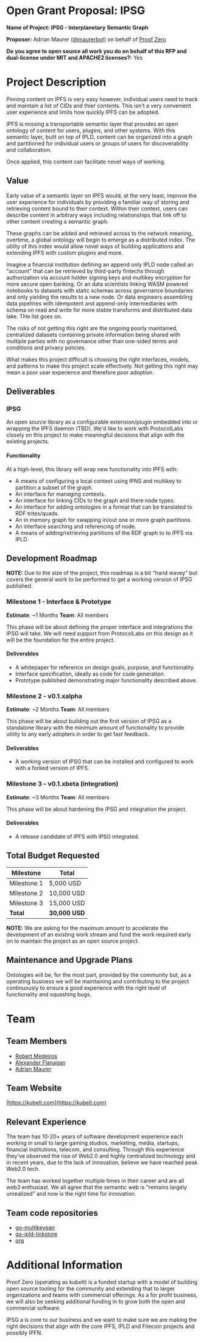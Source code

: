 # Open Grant Proposal: IPSG

**Name of Project: IPSG - Interplanetary Semantic Graph**

**Proposer:** Adrian Maurer [(@maurerbot)](https://github.com/maurerbot) on behalf of [Proof Zero](https://github.com/proofzero)

**Do you agree to open source all work you do on behalf of this RFP and dual-license under MIT and APACHE2 licenses?:** Yes

# Project Description

Pinning content on IPFS is very easy however, individual users need to track and maintain a list of CIDs and thier contents. This isn't a very convenient user experience and limits how quickly IPFS can be adopted.

IPFS is missing a transportable semantic layer that provides an open ontology of content for users, plugins, and other systems. With this semantic layer, built on top of IPLD, content can be organized into a graph and partitioned for individual users or groups of users for discoverability and collaboration.

Once applied, this content can facilitate novel ways of working.

## Value

Early value of a semantic layer on IPFS would, at the very least, improve the user experience for individuals by providing a familiar way of storing and retrieving content bound to their context. Within their context, users can describe content in arbitrary ways including relationships that link off to other content creating a semantic graph. 

These graphs can be added and retrieved across to the network meaning, overtime, a global ontology will begin to emerge as a distributed index. The utility of this index would allow novel ways of building applications and extending IPFS with custom plugins and more.

Imagine a financial institution defining an append only IPLD node called an "account" that can be retrieved by third-party fintechs through authorization via account holder signing keys and multikey encryption for more secure open banking. Or an data scientists linking WASM powered notebooks to datasets with static schemas across governance boundaries and only yielding the results to a new node. Or data engineers assembling data pipelines with idempotent and append-only intermediaries with schema on read and write for more stable transforms and distributed data lake. THe list goes on.

The risks of not getting this right are the ongoing poorly maintained, centralized datasets containing private information being shared with multiple parties with no governance other than one-sided terms and conditions and privacy policies.

What makes this project difficult is choosing the right interfaces, models, and patterns to make this project scale effectively. Not getting this right may mean a poor user experience and therefore poor adoption.

## Deliverables

### IPSG

An open source library as a configurable extension/plugin embedded into or wrapping the IPFS daemon (TBD). We'd like to work with ProtocolLabs closely on this project to make meaningful decisions that align with the existing projects.

#### Functionality

At a high-level, this library will wrap new functionality into IPFS with:
- A means of configuring a local context using IPNS and multikey to partition a subset of the graph.
- An interface for managing contexts.
- An interface for linking CIDs to the graph and there node types.
- An interface for adding ontologies in a format that can be translated to RDF trites/quads.
- An in memory graph for swapping in/out one or more graph partitions.
- An interface searching and referencing of node.
- A means of adding/retrieving partitions of the RDF graph to to IPFS via IPLD.

## Development Roadmap

**NOTE:** Due to the size of the project, this roadmap is a bit "hand wavey" but covers the general work to be performed to get a working version of IPSG published.

### Milestone 1 - Interface & Prototype
**Estimate**: ~1 Months
**Team**: All members

This phase will be about defining the proper interface and integrations the IPSG will take. We will need support from ProtocolLabs on this design as it will be the foundation for the entire project.

#### Deliverables
- A whitepaper for reference on design goals, purpose, and functionality.
- Interface specification, ideally as code for code generation.
- Prototype published demonstrating major functionality described above. 

### Milestone 2 - v0.1.xalpha
**Estimate**: ~2 Months
**Team**: All members

This phase will be about building out the first version of IPSG as a standalone library with the minimum amount of functionality to provide utility to any early adopters in order to get fast feedback.

#### Deliverables
- A working version of IPSG that can be installed and configured to work with a forked version of IPFS.


### Milestone 3 - v0.1.xbeta (integration)
**Estimate**: ~3 Months
**Team**: All members

This phase will be about hardening the IPSG and integration the project.

#### Deliverables
- A release candidate of IPFS with IPSG integrated.

## Total Budget Requested

| Milestone | Total |
|-|-|
| Milestone 1 | 5,000 USD |
| Milestone 2 | 10,000 USD |
| Milestone 3 | 15,000 USD |
| **Total** | **30,000 USD** |

**NOTE:** We are asking for the maximum amount to accelerate the development of an existing work stream and fund the work required early on to maintain the project as an open source project.

## Maintenance and Upgrade Plans

Ontologies will be, for the most part, provided by the community but, as a operating business we will be maintaining and contributing to the project continuously to ensure a good experience with the right level of functionality and squashing bugs.

# Team

## Team Members

- [Robert Medeiros](https://github.com/crimeminister)
- [Alexander Flanagan](https://github.com/alfl)
- [Adrian Maurer](https://github.com/maurerbot)

## Team Website

[https://kubelt.com](https://kubelt.com)

## Relevant Experience

The team has 10-20+ years of software development experience each working in small to large gaming studios, marketing, media, startups, financial institutions, telecom, and consulting. Through this experience they've observed the rise of Web2.0 and highly centralized technology and in recent years, due to the lack of innovation, believe we have reached peak Web2.0 tech. 

The team has worked together multiple times in their career and are all web3 enthusiast. We all agree that the semantic web is "remains largely unrealized" and now is the right time for innovation.

## Team code repositories

- [go-multikeypair](https://github.com/proofzero/go-multikeypair)
- [go-ipld-linkstore](https://github.com/proofzero/go-ipld-linkstore)
- [org](https://github.com/proofzero)

# Additional Information

Proof Zero (operating as kubelt) is a funded startup with a model of building open source tooling for the community and extending that to larger organizations and teams with commercial offerings. As a for profit business, we will also be seeking additional funding in to grow both the open and commercial software.

IPSG a is core to our business and we want to make sure we are making the right decisions that align with the core IPFS, IPLD and Filecoin projects and possibly IPFN. 
